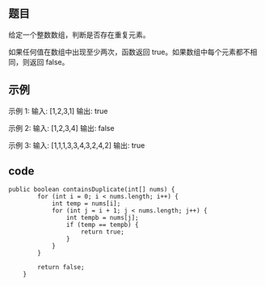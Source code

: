 ## 题目
给定一个整数数组，判断是否存在重复元素。

如果任何值在数组中出现至少两次，函数返回 true。如果数组中每个元素都不相同，则返回 false。


## 示例
示例 1:
输入: [1,2,3,1]
输出: true

示例 2:
输入: [1,2,3,4]
输出: false

示例 3:
输入: [1,1,1,3,3,4,3,2,4,2]
输出: true


## code
```
public boolean containsDuplicate(int[] nums) {
        for (int i = 0; i < nums.length; i++) {
			int temp = nums[i];
			for (int j = i + 1; j < nums.length; j++) {
				int tempb = nums[j];
				if (temp == tempb) {
					return true;
				}
			}
		}

		return false;
    }
```

